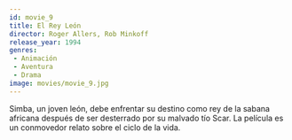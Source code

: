 ```yaml
---
id: movie_9
title: El Rey León
director: Roger Allers, Rob Minkoff
release_year: 1994
genres: 
 - Animación
 - Aventura 
 - Drama
image: movies/movie_9.jpg
---
```


Simba, un joven león, debe enfrentar su destino como rey de la sabana africana después de ser desterrado por su malvado tío Scar. La película es un conmovedor relato sobre el ciclo de la vida.
